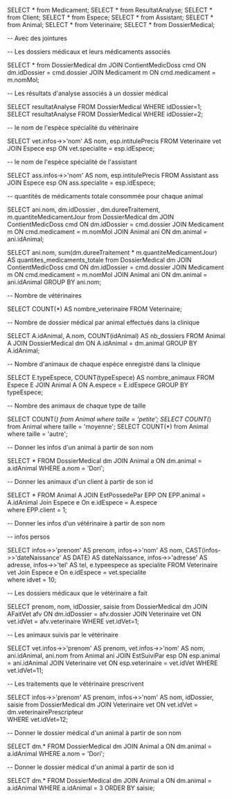 
SELECT * from Medicament; 
SELECT * from ResultatAnalyse;
SELECT * from Client;
SELECT * from Espece;
SELECT * from Assistant;
SELECT * from Animal;
SELECT * from Veterinaire;
SELECT * from DossierMedical; 


-- Avec des jointures

-- Les dossiers médicaux et leurs médicaments associés

SELECT * from DossierMedical dm
JOIN ContientMedicDoss cmd ON dm.idDossier = cmd.dossier
JOIN Medicament m ON cmd.medicament = m.nomMol;

-- Les résultats d'analyse associés à un dossier médical

SELECT resultatAnalyse FROM DossierMedical WHERE idDossier=1;
SELECT resultatAnalyse FROM DossierMedical WHERE idDossier=2;


-- le nom de l'espèce spécialité du vétérinaire

SELECT vet.infos->>'nom' AS nom, esp.intitulePrecis FROM Veterinaire vet 
JOIN Espece esp ON vet.specialite = esp.idEspece;

-- le nom de l'espèce spécialité de l'assistant

SELECT ass.infos->>'nom' AS nom, esp.intitulePrecis FROM Assistant ass 
JOIN Espece esp ON ass.specialite = esp.idEspece;


-- quantités de médicaments totale consommée pour chaque animal


SELECT ani.nom, dm.idDossier , dm.dureeTraitement, m.quantiteMedicamentJour from DossierMedical dm
JOIN ContientMedicDoss cmd ON dm.idDossier = cmd.dossier
JOIN Medicament m ON cmd.medicament = m.nomMol
JOIN Animal ani ON dm.animal = ani.idAnimal;



SELECT ani.nom, sum(dm.dureeTraitement * m.quantiteMedicamentJour) AS quantites_medicaments_totale from DossierMedical dm
JOIN ContientMedicDoss cmd ON dm.idDossier = cmd.dossier
JOIN Medicament m ON cmd.medicament = m.nomMol
JOIN Animal ani ON dm.animal = ani.idAnimal
GROUP BY ani.nom;

 

-- Nombre de vétérinaires

SELECT COUNT(*) AS nombre_veterinaire FROM Veterinaire;


-- Nombre de dossier médical par animal effectués dans la clinique

SELECT A.idAnimal, A.nom, COUNT(idAnimal) AS nb_dossiers FROM Animal A JOIN DossierMedical dm ON A.idAnimal = dm.animal GROUP BY A.idAnimal;


-- Nombre d'animaux de chaque espèce enregistré dans la clinique

SELECT E.typeEspece, COUNT(typeEspece) AS nombre_animaux FROM Espece E JOIN Animal A ON A.espece = E.idEspece GROUP BY typeEspece;

-- Nombre des animaux de chaque type de taille

SELECT COUNT(*) from Animal where taille = 'petite';
SELECT COUNT(*) from Animal where taille = 'moyenne';
SELECT COUNT(*) from Animal where taille = 'autre';




-- Donner les infos d'un animal à partir de son nom


SELECT * FROM DossierMedical dm JOIN Animal a ON dm.animal = a.idAnimal WHERE a.nom = 'Dori';

-- Donner les animaux d'un client à partir de son id

SELECT * FROM Animal A 
JOIN EstPossedePar EPP ON EPP.animal = A.idAnimal 
Join Espece e On e.idEspece = A.espece  
where EPP.client = 1;



-- Donner les infos d'un vétérinaire à partir de son nom

-- infos persos

SELECT infos->>'prenom' AS prenom, infos->>'nom' AS nom, CAST(infos->>'dateNaissance' AS DATE) AS dateNaissance, infos->>'adresse' AS adresse, infos->>'tel' AS tel, e.typeespece as specialite FROM Veterinaire vet
Join Espece e On e.idEspece = vet.specialite  
where idvet = 10;

-- Les dossiers médicaux que le vétérinaire a fait

SELECT prenom, nom, idDossier, saisie from DossierMedical dm
JOIN AFaitVet afv ON dm.idDossier = afv.dossier
JOIN Veterinaire vet ON vet.idVet = afv.veterinaire 
WHERE vet.idVet=1; 

-- Les animaux suivis par le vétérinaire

SELECT vet.infos->>'prenom' AS prenom, vet.infos->>'nom' AS nom, ani.idAnimal, ani.nom from Animal ani
JOIN EstSuiviPar esp ON esp.animal = ani.idAnimal
JOIN Veterinaire vet ON esp.veterinaire = vet.idVet 
WHERE vet.idVet=11; 

-- Les traitements que le vétérinaire prescrivent

SELECT infos->>'prenom' AS prenom, infos->>'nom' AS nom, idDossier, saisie from DossierMedical dm
JOIN Veterinaire vet ON vet.idVet = dm.veterinairePrescripteur  
WHERE vet.idVet=12; 




-- Donner le dossier médical d'un animal à partir de son nom

SELECT dm.* FROM DossierMedical dm JOIN Animal a ON dm.animal = a.idAnimal WHERE a.nom = 'Dori';

-- Donner le dossier médical d'un animal à partir de son id

SELECT dm.* FROM DossierMedical dm JOIN Animal a ON dm.animal = a.idAnimal WHERE a.idAnimal = 3 ORDER BY saisie;







